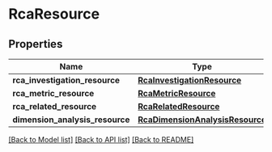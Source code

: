 # RcaResource

## Properties
Name | Type | Description | Notes
------------ | ------------- | ------------- | -------------
**rca_investigation_resource** | [**RcaInvestigationResource**](RcaInvestigationResource.md) |  | [optional] 
**rca_metric_resource** | [**RcaMetricResource**](RcaMetricResource.md) |  | [optional] 
**rca_related_resource** | [**RcaRelatedResource**](RcaRelatedResource.md) |  | [optional] 
**dimension_analysis_resource** | [**RcaDimensionAnalysisResource**](RcaDimensionAnalysisResource.md) |  | [optional] 

[[Back to Model list]](../README.md#documentation-for-models) [[Back to API list]](../README.md#documentation-for-api-endpoints) [[Back to README]](../README.md)


